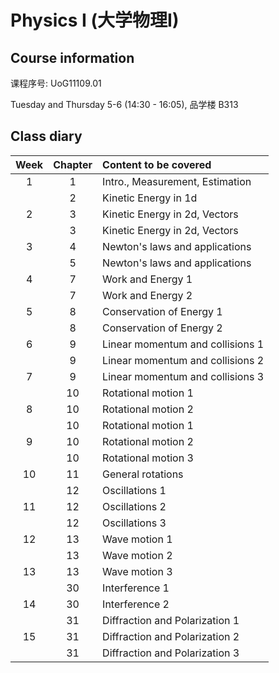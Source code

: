 # Physics I (大学物理I)
<!-- [Go to Class diary](#Class-diary) -->
## Course information

课程序号: UoG11109.01

Tuesday and Thursday 5-6 (14:30 - 16:05), 品学楼 B313

## Class diary

Week|Chapter|Content to be covered|
| :--: | :--: | :--- |
|1|1 |Intro., Measurement, Estimation|
||2 |Kinetic Energy in 1d|
|2|3 |Kinetic Energy in 2d, Vectors|
||3 |Kinetic Energy in 2d, Vectors|
|3|4 |Newton's laws and applications|
||5 |Newton's laws and applications|
|4|7 |Work and Energy 1|
||7 |Work and Energy 2|
|5|8 |Conservation of Energy 1|
||8 |Conservation of Energy 2|
|6|9 |Linear momentum and collisions 1|
||9 |Linear momentum and collisions 2|
|7|9 |Linear momentum and collisions 3|
||10|Rotational motion 1|
|8|10|Rotational motion 2|
||10|Rotational motion 1|
|9|10|Rotational motion 2|
||10|Rotational motion 3|
|10|11|General rotations|
||12|Oscillations 1|
|11|12|Oscillations 2|
||12|Oscillations 3|
|12|13|Wave motion 1|
||13|Wave motion 2|
|13|13|Wave motion 3|
||30|Interference 1|
|14|30|Interference 2|
||31|Diffraction and Polarization 1|
|15|31|Diffraction and Polarization 2|
||31|Diffraction and Polarization 3|





